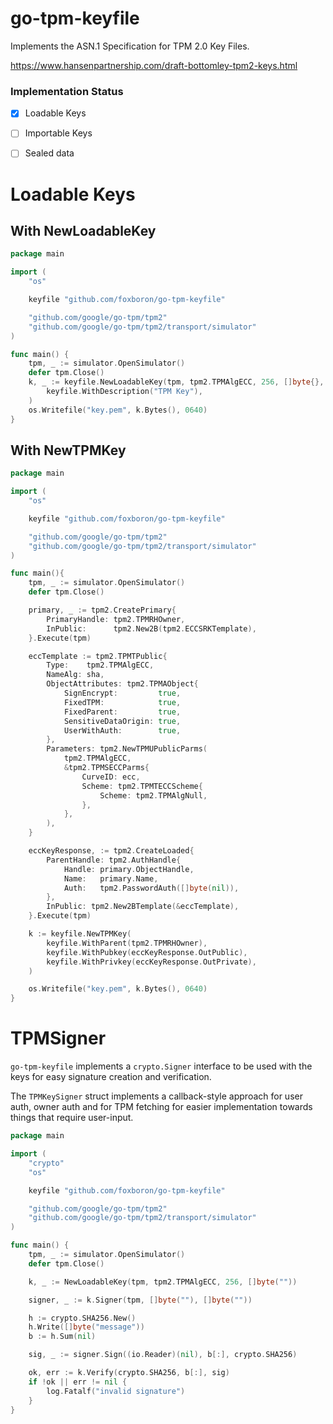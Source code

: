 go-tpm-keyfile
==============

Implements the ASN.1 Specification for TPM 2.0 Key Files.

https://www.hansenpartnership.com/draft-bottomley-tpm2-keys.html


### Implementation Status

- [x] Loadable Keys
- [ ] Importable Keys
- [ ] Sealed data


# Loadable Keys

## With NewLoadableKey

```go
package main

import (
	"os"

	keyfile "github.com/foxboron/go-tpm-keyfile"

	"github.com/google/go-tpm/tpm2"
	"github.com/google/go-tpm/tpm2/transport/simulator"
)

func main() {
	tpm, _ := simulator.OpenSimulator()
	defer tpm.Close()
	k, _ := keyfile.NewLoadableKey(tpm, tpm2.TPMAlgECC, 256, []byte{},
		keyfile.WithDescription("TPM Key"),
	)
	os.Writefile("key.pem", k.Bytes(), 0640)
}
```

## With NewTPMKey

```go
package main

import (
	"os"

	keyfile "github.com/foxboron/go-tpm-keyfile"

	"github.com/google/go-tpm/tpm2"
	"github.com/google/go-tpm/tpm2/transport/simulator"
)

func main(){
	tpm, _ := simulator.OpenSimulator()
	defer tpm.Close()

	primary, _ := tpm2.CreatePrimary{
		PrimaryHandle: tpm2.TPMRHOwner,
		InPublic:      tpm2.New2B(tpm2.ECCSRKTemplate),
	}.Execute(tpm)

	eccTemplate := tpm2.TPMTPublic{
		Type:    tpm2.TPMAlgECC,
		NameAlg: sha,
		ObjectAttributes: tpm2.TPMAObject{
			SignEncrypt:         true,
			FixedTPM:            true,
			FixedParent:         true,
			SensitiveDataOrigin: true,
			UserWithAuth:        true,
		},
		Parameters: tpm2.NewTPMUPublicParms(
			tpm2.TPMAlgECC,
			&tpm2.TPMSECCParms{
				CurveID: ecc,
				Scheme: tpm2.TPMTECCScheme{
					Scheme: tpm2.TPMAlgNull,
				},
			},
		),
	}

	eccKeyResponse, := tpm2.CreateLoaded{
		ParentHandle: tpm2.AuthHandle{
			Handle: primary.ObjectHandle,
			Name:   primary.Name,
			Auth:   tpm2.PasswordAuth([]byte(nil)),
		},
		InPublic: tpm2.New2BTemplate(&eccTemplate),
	}.Execute(tpm)

	k := keyfile.NewTPMKey(
		keyfile.WithParent(tpm2.TPMRHOwner),
		keyfile.WithPubkey(eccKeyResponse.OutPublic),
		keyfile.WithPrivkey(eccKeyResponse.OutPrivate),
	)

	os.Writefile("key.pem", k.Bytes(), 0640)
}
```


# TPMSigner

`go-tpm-keyfile` implements a `crypto.Signer` interface to be used with the keys
for easy signature creation and verification.

The `TPMKeySigner` struct implements a callback-style approach for user auth,
owner auth and for TPM fetching for easier implementation towards things that
require user-input.

```go
package main

import (
	"crypto"
	"os"

	keyfile "github.com/foxboron/go-tpm-keyfile"

	"github.com/google/go-tpm/tpm2"
	"github.com/google/go-tpm/tpm2/transport/simulator"
)

func main() {
	tpm, _ := simulator.OpenSimulator()
	defer tpm.Close()

	k, _ := NewLoadableKey(tpm, tpm2.TPMAlgECC, 256, []byte(""))

	signer, _ := k.Signer(tpm, []byte(""), []byte(""))

	h := crypto.SHA256.New()
	h.Write([]byte("message"))
	b := h.Sum(nil)

	sig, _ := signer.Sign((io.Reader)(nil), b[:], crypto.SHA256)

	ok, err := k.Verify(crypto.SHA256, b[:], sig)
	if !ok || err != nil {
		log.Fatalf("invalid signature")
	}
}
```
